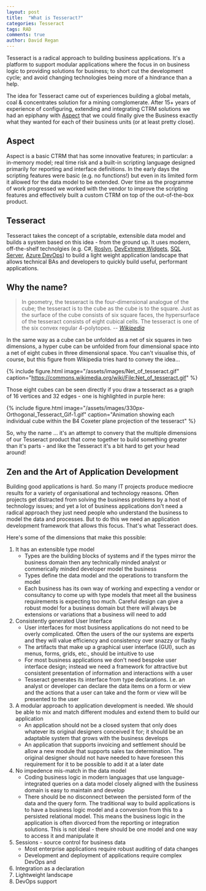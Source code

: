 ```yaml
---
layout: post
title:  "What is Tesseract?"
categories: Tesseract
tags: RAD 
comments: true
author: David Regan
---
```


Tesseract is a radical approach to building business applications. It's a platform to support modular applications where the focus in on business logic to providing solutions for business; to short cut the development cycle; and avoid changing technologies being more of a hindrance than a help.

<!--more-->

The idea for Tesseract came out of experiences building a global metals, coal & concentrates solution for a mining comglomerate. After 15+ years of experience of configuring, extending and integrating CTRM solutions we had an epiphany with [Aspect] that we could finally give the Business exactly what they wanted for each of their business units (or at least pretty close).

## Aspect

Aspect is a basic CTRM that has some innovative features; in particular: a in-memory model; real time risk and a built-in scripting language designed primarily for reporting and interface definitions. In the early days the scripting features were basic (e.g. no functions!) but even in its limited form it allowed for the data model to be extended. Over time as the programme of work progressed we worked with the vendor to improve the scripting features and effectively built a custom CTRM on top of the out-of-the-box product.

## Tesseract

Tesseract takes the concept of a scriptable, extensible data model and builds a system based on this idea - from the ground up. It uses modern, off-the-shelf technolgies (e.g. C#, [Roslyn], [DevExtreme Widgets], [SQL Server], [Azure DevOps]) to build a light weight application landscape that allows technical BAs and developers to quickly build useful, performant applications.

## Why the name?

> In geometry, the tesseract is the four-dimensional analogue of the cube; the tesseract is to the cube as the cube is to the square. Just as the surface of the cube consists of six square faces, the hypersurface of the tesseract consists of eight cubical cells. The tesseract is one of the six convex regular 4-polytopes.
> -- <cite>[Wikipedia](https://en.wikipedia.org/wiki/Tesseract)</cite>

In the same way as a cube can be unfolded as a net of six squares in two dimensions, a hyper cube can be unfolded from four dimensional space into a net of eight cubes in three dimensional space. You can't visualise this, of course, but this figure from Wikipedia tries hard to convey the idea...

{% include figure.html image="/assets/images/Net_of_tesseract.gif" caption="https://commons.wikimedia.org/wiki/File:Net_of_tesseract.gif" %}

Those eight cubes can be seen directly if you draw a tesseract as a graph of 16 vertices and 32 edges - one is highlighted in purple here:

{% include figure.html image="/assets/images/330px-Orthogonal_Tesseract_Gif-1.gif" caption="Animation showing each individual cube within the B4 Coxeter plane projection of the tesseract" %}

So, why the name ... it's an attempt to convery that the multiple dimensions of our Tesseract product that come together to build something greater than it's parts - and like the Tesseract it's a bit hard to get your head around!

## Zen and the Art of Application Development

Building good applications is hard. So many IT projects produce mediocre results for a variety of organisational and technology reasons. Often projects get distracted from solving the business problems by a host of technology issues; and yet a lot of business applications don't need a radical approach they just need people who understand the business to model the data and processes. But to do this we need an application development framework that allows this focus. That's what Tesseract does.

Here's some of the dimensions that make this possible:

1. It has an extensible type model
    - Types are the building blocks of systems and if the types mirror the business domain then any technically minded analyst or commerically minded developer model the business
    - Types define the data model and the operations to transform the model
    - Each business has its own way of working and expecting a vendor or consultancy to come up with type models that meet all the business requirements is expecting too much. Careful design can give a robust model for a business domain but there will always be extensions or variations that a business will need to add
1. Consistently generated User Interface
    - User interfaces for most business applications do not need to be overly complicated. Often the users of the our systems are experts and they will value efficiency and consistency over snazzy or flashy
    - The artifacts that make up a graphical user interface (GUI), such as menus, forms, grids, etc., should be intuitive to use
    - For most business applications we don't need bespoke user interface design; instead we need a framework for attractive but consistent presentation of information and interactions with a user
    - Tesseract generates its interface from type declarations. I.e. an analyst or developer can declare the data items on a form or view and the actions that a user can take and the form or view will be presented to the user
1. A modular approach to application development is needed. We should be able to mix and match different modules and extend them to build our application
    - An application should not be a closed system that only does whatever its original designers conceived it for; it should be an adaptable system that grows with the business develops
    - An application that supports invoicing and settlement should be allow a new module that supports sales tax determination. The original designer should not have needed to have foreseen this requirement for it to be possible to add it at a later date
1. No impedence mis-match in the data model
   - Coding business logic in modern languages that use language-integrated queries on a data model closely aligned with the business domain is easy to maintain and develop
   - There should be no disconnect between the persisted form of the data and the query form. The traditional way to build applications is to have a business logic model and a conversion from this to a persisted relational model. This means the business logic in the application is often divorced from the reporting or integration solutions. This is not ideal - there should be one model and one way to access it and manipulate it
1. Sessions - source control for business data  
    - Most enterprise applications require robust auditing of data changes
    - Development and deployment of applications require complex DevOps and 
1. Integration as a declaration
1. Lightweight landscape
1. DevOps support



[Aspect]: http://foo
[Roslyn]: http://foo
[Azure DevOps]: http://foo
[DevExtreme Widgets]: http://foo
[SQL Server]: http://foo